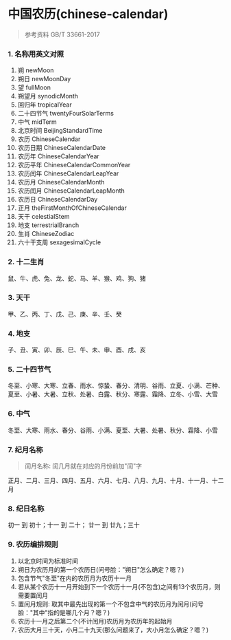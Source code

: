 # 中国农历(chinese-calendar)
> 参考资料 GB/T 33661-2017

### 1. 名称用英文对照
1. 朔 newMoon
2. 朔日 newMoonDay
3. 望 fullMoon
4. 朔望月 synodicMonth
5. 回归年 tropicalYear
6. 二十四节气 twentyFourSolarTerms
7. 中气 midTerm
8. 北京时间 BeijingStandardTime
9. 农历 ChineseCalendar
10. 农历日期 ChineseCalendarDate
11. 农历年 ChineseCalendarYear
12. 农历平年 ChineseCalendarCommonYear
13. 农历闰年 ChineseCalendarLeapYear
14. 农历月 ChineseCalendarMonth
15. 农历闰月 ChineseCalendarLeapMonth
16. 农历日 ChineseCalendarDay
17. 正月 theFirstMonthOfChineseCalendar
18. 天干 celestialStem
19. 地支 terrestrialBranch
20. 生肖 ChineseZodiac
21. 六十干支周 sexagesimalCycle

### 2. 十二生肖
鼠、牛、虎、兔、龙、蛇、马、羊、猴、鸡、狗、猪

### 3. 天干
甲、乙、丙、丁、戊、己、庚、辛、壬、癸

### 4. 地支
子、丑、寅、卯、辰、巳、午、未、申、酉、戌、亥

### 5. 二十四节气
冬至、小寒、大寒、立春、雨水、惊蛰、春分、清明、谷雨、立夏、小满、芒种、夏至、小暑、大暑、立秋、处暑、白露、秋分、寒露、霜降、立冬、小雪、大雪

### 6. 中气
冬至、大寒、雨水、春分、谷雨、小满、夏至、大暑、处暑、秋分、霜降、小雪

### 7. 纪月名称
> 闰月名称: 闰几月就在对应的月份前加"闰"字  

正月、二月、三月、四月、五月、六月、七月、八月、九月、十月、十一月、十二月

### 8. 纪日名称
初一 到 初十；十一 到 二十； 廿一 到 廿九；三十


### 9. 农历编排规则
1. 以北京时间为标准时间
2. 朔日为农历月的第一个农历日(问号脸："朔日"怎么确定？嗯？)
3. 包含节气"冬至"在内的农历月为农历十一月
4. 若从某个农历十一月开始到下一个农历十一月(不包含)之间有13个农历月，则需要置闰月
5. 置闰月规则: 取其中最先出现的第一个不包含中气的农历月为闰月(问号脸："其中"指的是哪几个月？嗯？)
6. 农历十一月之后第二个(不计闰月)农历月为农历年的起始月
7. 农历大月三十天，小月二十九天(那么问题来了，大小月怎么确定？嗯？)
